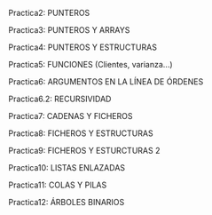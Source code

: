 Practica2: PUNTEROS

Practica3: PUNTEROS Y ARRAYS

Practica4: PUNTEROS Y ESTRUCTURAS

Practica5: FUNCIONES (Clientes, varianza...)

Practica6: ARGUMENTOS EN LA LÍNEA DE ÓRDENES

Practica6.2: RECURSIVIDAD

Practica7: CADENAS Y FICHEROS

Practica8: FICHEROS Y ESTRUCTURAS

Practica9: FICHEROS Y ESTURCTURAS 2

Practica10: LISTAS ENLAZADAS

Practica11: COLAS Y PILAS

Practica12: ÁRBOLES BINARIOS

